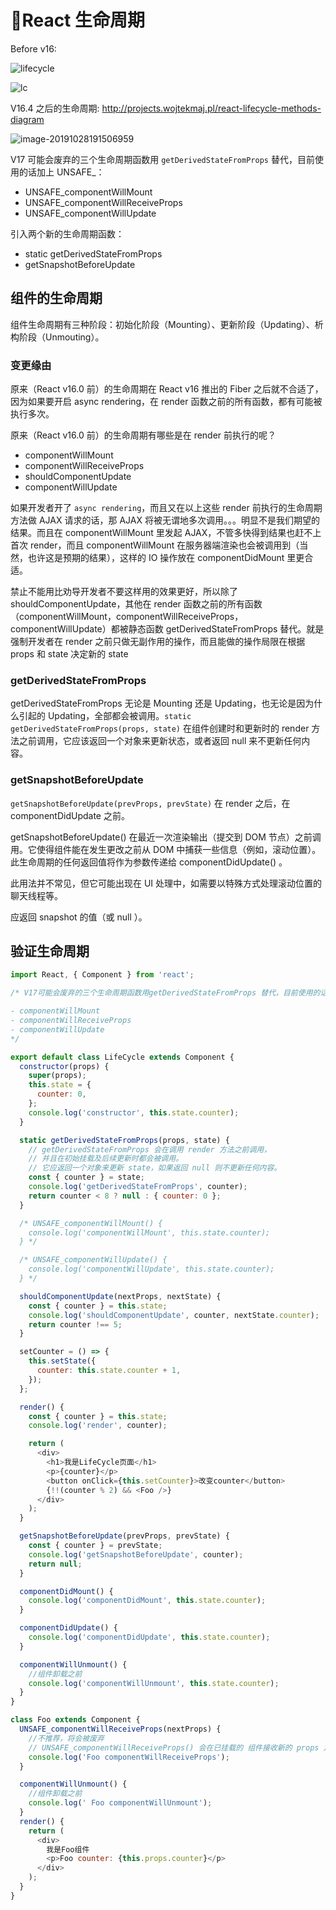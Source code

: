# React 生命周期

Before v16:

![lifecycle](http://images2017.cnblogs.com/blog/1106982/201708/1106982-20170811224737742-1564011484.jpg)

![lc](../assets/svg/react生命周期.svg)

V16.4 之后的⽣命周期: <http://projects.wojtekmaj.pl/react-lifecycle-methods-diagram>

![image-20191028191506959](../assets/images/image-20191028191506959.png)

V17 可能会废弃的三个⽣命周期函数⽤ `getDerivedStateFromProps` 替代，⽬前使⽤的话加上 UNSAFE\_：

- UNSAFE_componentWillMount
- UNSAFE_componentWillReceiveProps
- UNSAFE_componentWillUpdate

引⼊两个新的⽣命周期函数：

- static getDerivedStateFromProps
- getSnapshotBeforeUpdate

## 组件的生命周期

组件生命周期有三种阶段：初始化阶段（Mounting）、更新阶段（Updating）、析构阶段（Unmouting）。

### 变更缘由

原来（React v16.0 前）的⽣命周期在 React v16 推出的 Fiber 之后就不合适了，因为如果要开启 async rendering，在 render 函数之前的所有函数，都有可能被执⾏多次。

原来（React v16.0 前）的⽣命周期有哪些是在 render 前执⾏的呢？

- componentWillMount
- componentWillReceiveProps
- shouldComponentUpdate
- componentWillUpdate

如果开发者开了 `async rendering`，⽽且⼜在以上这些 render 前执⾏的⽣命周期⽅法做 AJAX 请求的话，那 AJAX 将被⽆谓地多次调⽤。。。明显不是我们期望的结果。⽽且在 componentWillMount ⾥发起 AJAX，不管多快得到结果也赶不上⾸次 render，⽽且 componentWillMount 在服务器端渲染也会被调⽤到（当然，也许这是预期的结果），这样的 IO 操作放在 componentDidMount ⾥更合适。

禁⽌不能⽤⽐劝导开发者不要这样⽤的效果更好，所以除了 shouldComponentUpdate，其他在 render 函数之前的所有函数 （componentWillMount，componentWillReceiveProps， componentWillUpdate）都被静态函数 getDerivedStateFromProps 替代。就是强制开发者在 render 之前只做⽆副作⽤的操作，⽽且能做的操作局限在根据 props 和 state 决定新的 state

### getDerivedStateFromProps

getDerivedStateFromProps ⽆论是 Mounting 还是 Updating，也⽆论是因为什么引起的 Updating，全部都会被调⽤。`static getDerivedStateFromProps(props, state)` 在组件创建时和更新时的 render ⽅法之前调⽤，它应该返回⼀个对象来更新状态，或者返回 null 来不更新任何内容。

### getSnapshotBeforeUpdate

`getSnapshotBeforeUpdate(prevProps, prevState)` 在 render 之后，在 componentDidUpdate 之前。

getSnapshotBeforeUpdate() 在最近⼀次渲染输出（提交到 DOM 节点）之前调⽤。它使得组件能在发⽣更改之前从 DOM 中捕获⼀些信息（例如，滚动位置）。此⽣命周期的任何返回值将作为参数传递给 componentDidUpdate() 。

此⽤法并不常⻅，但它可能出现在 UI 处理中，如需要以特殊⽅式处理滚动位置的聊天线程等。

应返回 snapshot 的值（或 null ）。

## 验证生命周期

```js
import React, { Component } from 'react';

/* V17可能会废弃的三个⽣命周期函数⽤getDerivedStateFromProps 替代，⽬前使⽤的话加上UNSAFE_：

- componentWillMount
- componentWillReceiveProps
- componentWillUpdate
*/

export default class LifeCycle extends Component {
  constructor(props) {
    super(props);
    this.state = {
      counter: 0,
    };
    console.log('constructor', this.state.counter);
  }

  static getDerivedStateFromProps(props, state) {
    // getDerivedStateFromProps 会在调⽤ render ⽅法之前调⽤，
    // 并且在初始挂载及后续更新时都会被调⽤。
    // 它应返回⼀个对象来更新 state，如果返回 null 则不更新任何内容。
    const { counter } = state;
    console.log('getDerivedStateFromProps', counter);
    return counter < 8 ? null : { counter: 0 };
  }

  /* UNSAFE_componentWillMount() {
    console.log('componentWillMount', this.state.counter);
  } */

  /* UNSAFE_componentWillUpdate() {
    console.log('componentWillUpdate', this.state.counter);
  } */

  shouldComponentUpdate(nextProps, nextState) {
    const { counter } = this.state;
    console.log('shouldComponentUpdate', counter, nextState.counter);
    return counter !== 5;
  }

  setCounter = () => {
    this.setState({
      counter: this.state.counter + 1,
    });
  };

  render() {
    const { counter } = this.state;
    console.log('render', counter);

    return (
      <div>
        <h1>我是LifeCycle页面</h1>
        <p>{counter}</p>
        <button onClick={this.setCounter}>改变counter</button>
        {!!(counter % 2) && <Foo />}
      </div>
    );
  }

  getSnapshotBeforeUpdate(prevProps, prevState) {
    const { counter } = prevState;
    console.log('getSnapshotBeforeUpdate', counter);
    return null;
  }

  componentDidMount() {
    console.log('componentDidMount', this.state.counter);
  }

  componentDidUpdate() {
    console.log('componentDidUpdate', this.state.counter);
  }

  componentWillUnmount() {
    //组件卸载之前
    console.log('componentWillUnmount', this.state.counter);
  }
}

class Foo extends Component {
  UNSAFE_componentWillReceiveProps(nextProps) {
    //不推荐，将会被废弃
    // UNSAFE_componentWillReceiveProps() 会在已挂载的 组件接收新的 props 之前被调⽤
    console.log('Foo componentWillReceiveProps');
  }

  componentWillUnmount() {
    //组件卸载之前
    console.log(' Foo componentWillUnmount');
  }
  render() {
    return (
      <div>
        我是Foo组件
        <p>Foo counter: {this.props.counter}</p>
      </div>
    );
  }
}
```
